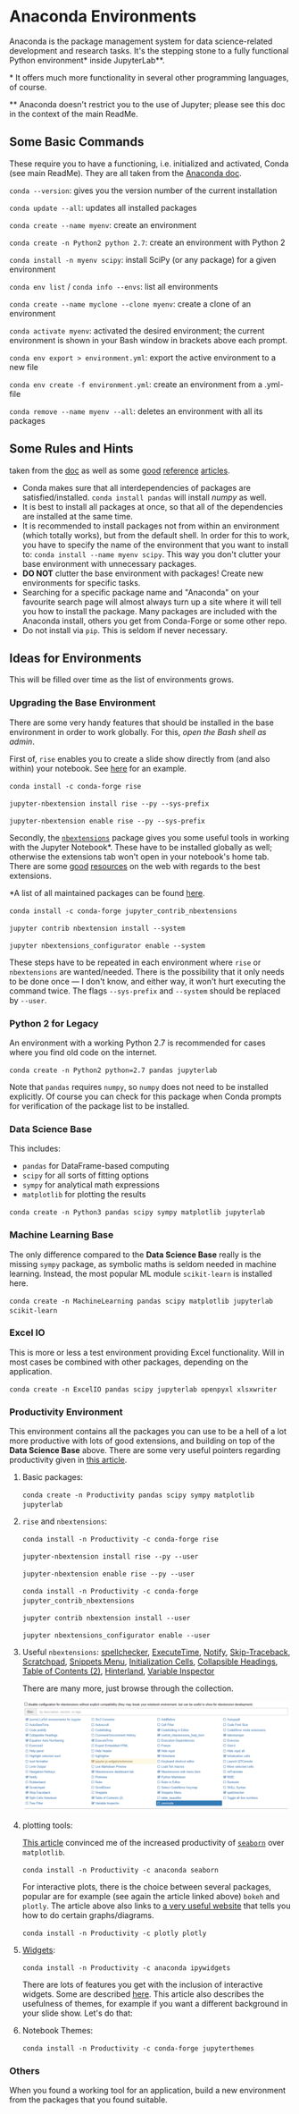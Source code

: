 # Anaconda Environments

Anaconda is the package management system for data science-related development and research tasks. It's the stepping stone to a fully functional Python environment\* inside JupyterLab\**.

\* It offers much more functionality in several other programming languages, of course.

\** Anaconda doesn't restrict you to the use of Jupyter; please see this doc in the context of the main ReadMe.

## Some Basic Commands

These require you to have a functioning, i.e. initialized and activated, Conda (see main ReadMe). They are all taken from the [Anaconda doc](https://docs.conda.io/projects/conda/en/latest/user-guide/tasks/manage-environments.html#creating-an-environment-with-commands).

`conda --version`: gives you the version number of the current installation

`conda update --all`: updates all installed packages

`conda create --name myenv`: create an environment

`conda create -n Python2 python 2.7`: create an environment with Python 2

`conda install -n myenv scipy`: install SciPy (or any package) for a given environment

`conda env list` / `conda info --envs`: list all environments

`conda create --name myclone --clone myenv`: create a clone of an environment

`conda activate myenv`: activated the desired environment; the current environment is shown in your Bash window in brackets above each prompt.

`conda env export > environment.yml`: export the active environment to a new file

`conda env create -f environment.yml`: create an environment from a .yml-file

`conda remove --name myenv --all`: deletes an environment with all its packages

## Some Rules and Hints

taken from the [doc](https://docs.conda.io/projects/conda/en/latest/user-guide/tasks/manage-environments.html#creating-an-environment-with-commands) as well as some [good](https://towardsdatascience.com/get-your-computer-ready-for-machine-learning-how-what-and-why-you-should-use-anaconda-miniconda-d213444f36d6) [reference](https://medium.com/data-science-bootcamp/anaconda-miniconda-cheatsheet-for-data-scientists-2c1be12f56db) [articles](https://towardsdatascience.com/a-guide-to-conda-environments-bc6180fc533).

* Conda makes sure that all interdependencies of packages are satisfied/installed. `conda install pandas` will install *numpy* as well.
* It is best to install all packages at once, so that all of the dependencies are installed at the same time.
* It is recommended to install packages not from within an environment (which totally works), but from the default shell. In order for this to work, you have to specify the name of the environment that you want to install to: `conda install --name myenv scipy`. This way you don't clutter your base environment with unnecessary packages.
* **DO NOT** clutter the base environment with packages! Create new environments for specific tasks.
* Searching for a specific package name and "Anaconda" on your favourite search page will almost always turn up a site where it will tell you how to install the package. Many packages are included with the Anaconda install, others you get from Conda-Forge or some other repo.
* Do not install via `pip`. This is seldom if never necessary.

## Ideas for Environments

This will be filled over time as the list of environments grows.

### Upgrading the Base Environment

There are some very handy features that should be installed in the base environment in order to work globally. For this, *open the Bash shell as admin*.

First of, `rise` enables you to create a slide show directly from (and also within) your notebook. See [here](https://www.blog.pythonlibrary.org/2018/09/25/creating-presentations-with-jupyter-notebook/) for an example.

`conda install -c conda-forge rise`

`jupyter-nbextension install rise --py --sys-prefix`

`jupyter-nbextension enable rise --py --sys-prefix`

Secondly, the [`nbextensions`](https://jupyter-contrib-nbextensions.readthedocs.io/en/latest/index.html) package gives you some useful tools in working with the Jupyter Notebook*. These have to be installed globally as well; otherwise the extensions tab won't open in your notebook's home tab. There are some [good](https://www.endtoend.ai/blog/jupyter-notebook-extensions-to-enhance-your-efficiency/) [resources](https://medium.com/@maxtingle/10-jupyter-notebook-extensions-making-my-lyfe-easier-f40139a334ce) on the web with regards to the best extensions.

*A list of all maintained packages can be found [here](https://jupyter-contrib-nbextensions.readthedocs.io/en/latest/nbextensions.html).

`conda install -c conda-forge jupyter_contrib_nbextensions`

`jupyter contrib nbextension install --system`

`jupyter nbextensions_configurator enable --system`

These steps have to be repeated in each environment where `rise` or `nbextensions` are wanted/needed. There is the possibility that it only needs to be done once — I don't know, and either way, it won't hurt executing the command twice. The flags `--sys-prefix` and `--system` should be replaced by `--user`.

### Python 2 for Legacy

An environment with a working Python 2.7 is recommended for cases where you find old code on the internet.

`conda create -n Python2 python=2.7 pandas jupyterlab`

Note that `pandas` requires `numpy`, so `numpy` does not need to be installed explicitly. Of course you can check for this package when Conda prompts for verification of the package list to be installed.

### Data Science Base

This includes:

* `pandas` for DataFrame-based computing
* `scipy` for all sorts of fitting options
* `sympy` for analytical math expressions
* `matplotlib` for plotting the results

`conda create -n Python3 pandas scipy sympy matplotlib jupyterlab` 

### Machine Learning Base

The only difference compared to the **Data Science Base** really is the missing `sympy` package, as symbolic maths is seldom needed in machine learning. Instead, the most popular ML module `scikit-learn` is installed here.

`conda create -n MachineLearning pandas scipy matplotlib jupyterlab scikit-learn`

### Excel IO

This is more or less a test environment providing Excel functionality. Will in most cases be combined with other packages, depending on the application.

`conda create -n ExcelIO pandas scipy jupyterlab openpyxl xlsxwriter`

### Productivity Environment

This environment contains all the packages you can use to be a hell of a lot more productive with lots of good extensions, and building on top of the **Data Science Base** above. There are some very useful pointers regarding productivity given in [this article](https://towardsdatascience.com/10-simple-hacks-to-speed-up-your-data-analysis-in-python-ec18c6396e6b).

1. Basic packages:

   `conda create -n Productivity pandas scipy sympy matplotlib jupyterlab`

2. `rise` and `nbextensions`:

   `conda install -n Productivity -c conda-forge rise`

   `jupyter-nbextension install rise --py --user`

   `jupyter-nbextension enable rise --py --user`

   `conda install -n Productivity -c conda-forge jupyter_contrib_nbextensions`

   `jupyter contrib nbextension install --user`

   `jupyter nbextensions_configurator enable --user`

3. Useful `nbextensions`: [spellchecker](https://jupyter-contrib-nbextensions.readthedocs.io/en/latest/nbextensions/spellchecker/README.html), [ExecuteTime](https://jupyter-contrib-nbextensions.readthedocs.io/en/latest/nbextensions/execute_time/readme.html), [Notify](https://jupyter-contrib-nbextensions.readthedocs.io/en/latest/nbextensions/notify/readme.html), [Skip-Traceback](https://jupyter-contrib-nbextensions.readthedocs.io/en/latest/nbextensions/skip-traceback/readme.html), [Scratchpad](https://jupyter-contrib-nbextensions.readthedocs.io/en/latest/nbextensions/scratchpad/README.html), [Snippets Menu](https://jupyter-contrib-nbextensions.readthedocs.io/en/latest/nbextensions/snippets_menu/readme.html), [Initialization Cells](https://jupyter-contrib-nbextensions.readthedocs.io/en/latest/nbextensions/init_cell/README.html), [Collapsible Headings](https://jupyter-contrib-nbextensions.readthedocs.io/en/latest/nbextensions/collapsible_headings/readme.html), [Table of Contents (2)](https://jupyter-contrib-nbextensions.readthedocs.io/en/latest/nbextensions/toc2/README.html), [Hinterland](https://jupyter-contrib-nbextensions.readthedocs.io/en/latest/nbextensions/hinterland/README.html), [Variable Inspector](https://jupyter-contrib-nbextensions.readthedocs.io/en/latest/nbextensions/varInspector/README.html)

   There are many more, just browse through the collection.

   ![nbextensions](https://github.com/ThBuchwald/PythonConfig/blob/master/Anaconda/images/nbextensions.PNG)

4. plotting tools:

   [This article](https://jupyter-contrib-nbextensions.readthedocs.io/en/latest/nbextensions.html) convinced me of the increased productivity of [`seaborn`](https://seaborn.pydata.org/tutorial.html) over `matplotlib`.

   `conda install -n Productivity -c anaconda seaborn`

   For interactive plots, there is the choice between several packages, popular are for example (see again the article linked above) `bokeh` and `plotly`. The article above also links to [a very useful website](https://www.data-to-viz.com/) that tells you how to do certain graphs/diagrams.

   `conda install -n Productivity -c plotly plotly  `

5. [Widgets](https://github.com/jupyter-widgets/ipywidgets):

   `conda install -n Productivity -c anaconda ipywidgets`

   There are lots of features you get with the inclusion of interactive widgets. Some are described [here](https://towardsdatascience.com/bringing-the-best-out-of-jupyter-notebooks-for-data-science-f0871519ca29). This article also describes the usefulness of themes, for example if you want a different background in your slide show. Let's do that:

6. Notebook Themes:

   `conda install -n Productivity -c conda-forge jupyterthemes  `

### Others

When you found a working tool for an application, build a new environment from the packages that you found suitable.